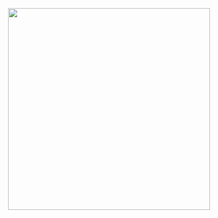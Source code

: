 <p align="center">
<img src="https://drive.google.com/open?id=1sFh7rrNjSoof-l6_h5DgXOeYZIX4YSTF" width="400"/>
</p>
